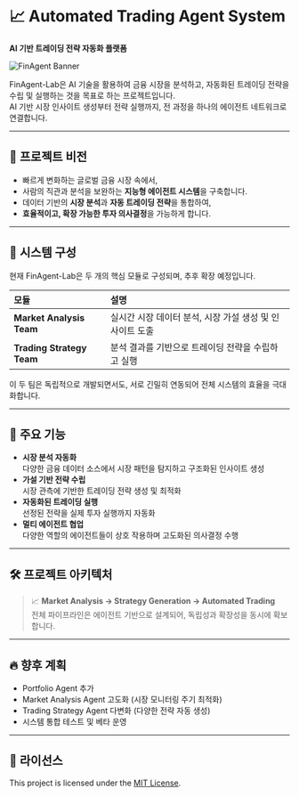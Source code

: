 # 📈 Automated Trading Agent System

**AI 기반 트레이딩 전략 자동화 플랫폼**

![FinAgent Banner](https://github.com/user-attachments/assets/f9ab1fec-2f29-421d-9575-1221a6d9810b)


FinAgent-Lab은 AI 기술을 활용하여 금융 시장을 분석하고, 자동화된 트레이딩 전략을 수립 및 실행하는 것을 목표로 하는 프로젝트입니다.  
AI 기반 시장 인사이트 생성부터 전략 실행까지, 전 과정을 하나의 에이전트 네트워크로 연결합니다.

---

## 🚀 프로젝트 비전

- 빠르게 변화하는 글로벌 금융 시장 속에서,  
- 사람의 직관과 분석을 보완하는 **지능형 에이전트 시스템**을 구축합니다.  
- 데이터 기반의 **시장 분석**과 **자동 트레이딩 전략**을 통합하여,  
- **효율적이고, 확장 가능한 투자 의사결정**을 가능하게 합니다.

---

## 🧩 시스템 구성

현재 FinAgent-Lab은 두 개의 핵심 모듈로 구성되며, 추후 확장 예정입니다.

| 모듈 | 설명 |
|:----|:-----|
| **Market Analysis Team** | 실시간 시장 데이터 분석, 시장 가설 생성 및 인사이트 도출 |
| **Trading Strategy Team** | 분석 결과를 기반으로 트레이딩 전략을 수립하고 실행 |

이 두 팀은 독립적으로 개발되면서도, 서로 긴밀히 연동되어 전체 시스템의 효율을 극대화합니다.

---

## 🌟 주요 기능

- **시장 분석 자동화**  
  다양한 금융 데이터 소스에서 시장 패턴을 탐지하고 구조화된 인사이트 생성
- **가설 기반 전략 수립**  
  시장 관측에 기반한 트레이딩 전략 생성 및 최적화
- **자동화된 트레이딩 실행**  
  선정된 전략을 실제 투자 실행까지 자동화
- **멀티 에이전트 협업**  
  다양한 역할의 에이전트들이 상호 작용하며 고도화된 의사결정 수행

---

## 🛠️ 프로젝트 아키텍처

> 📈 **Market Analysis → Strategy Generation → Automated Trading**  
> 전체 파이프라인은 에이전트 기반으로 설계되어, 독립성과 확장성을 동시에 확보합니다.

---

## 🔥 향후 계획

- Portfolio Agent 추가
- Market Analysis Agent 고도화 (시장 모니터링 주기 최적화)
- Trading Strategy Agent 다변화 (다양한 전략 자동 생성)
- 시스템 통합 테스트 및 베타 운영

---

## 📜 라이선스

This project is licensed under the [MIT License](LICENSE).
